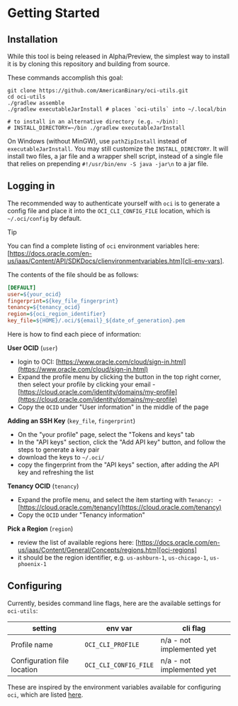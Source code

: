 # Getting Started

## Installation

While this tool is being released in Alpha/Preview,
the simplest way to install it is by cloning this repository and building from source.

These commands accomplish this goal:

```shell
git clone https://github.com/AmericanBinary/oci-utils.git
cd oci-utils
./gradlew assemble
./gradlew executableJarInstall # places `oci-utils` into ~/.local/bin

# to install in an alternative directory (e.g. ~/bin):
# INSTALL_DIRECTORY=~/bin ./gradlew executableJarInstall
```

On Windows (without MinGW), use `pathZipInstall` instead of `executableJarInstall`.
You may still customize the `INSTALL_DIRECTORY`.
It will install two files, a jar file and a wrapper shell script,
instead of a single file that relies on prepending `#!/usr/bin/env -S java -jar\n` to a jar file.

## Logging in

The recommended way to authenticate yourself with `oci` is to generate a config file
and place it into the `OCI_CLI_CONFIG_FILE` location, which is `~/.oci/config` by default.

> [!TIP]
>
> You can find a complete listing of `oci` environment variables here:
> [https://docs.oracle.com/en-us/iaas/Content/API/SDKDocs/clienvironmentvariables.htm][cli-env-vars].

[cli-env-vars]: https://docs.oracle.com/en-us/iaas/Content/API/SDKDocs/clienvironmentvariables.htm

The contents of the file should be as follows:

```ini
[DEFAULT]
user=${your_ocid}
fingerprint=${key_file_fingerprint}
tenancy=${tenancy_ocid}
region=${oci_region_identifier}
key_file=${HOME}/.oci/${email}_${date_of_generation}.pem
```

Here is how to find each piece of information:

**User OCID** (`user`)

* login to OCI: [https://www.oracle.com/cloud/sign-in.html](https://www.oracle.com/cloud/sign-in.html)
* Expand the profile menu by clicking the button in the top right corner, then select your profile by clicking your
  email - [https://cloud.oracle.com/identity/domains/my-profile](https://cloud.oracle.com/identity/domains/my-profile)
* Copy the `OCID` under "User information" in the middle of the page

**Adding an SSH Key** (`key_file`, `fingerprint`)

* On the "your profile" page, select the "Tokens and keys" tab
* In the "API keys" section, click the "Add API key" button, and follow the steps to generate a key pair
* download the keys to `~/.oci/`
* copy the fingerprint from the "API keys" section, after adding the API key and refreshing the list

**Tenancy OCID** (`tenancy`)

* Expand the profile menu, and select the item starting with
  `Tenancy: ` - [https://cloud.oracle.com/tenancy](https://cloud.oracle.com/tenancy)
* Copy the `OCID` under "Tenancy information"

**Pick a Region** (`region`)

* review the list of available regions here:
  [https://docs.oracle.com/en-us/iaas/Content/General/Concepts/regions.htm][oci-regions]
* it should be the region identifier, e.g. `us-ashburn-1`, `us-chicago-1`, `us-phoenix-1`

[oci-regions]: https://docs.oracle.com/en-us/iaas/Content/General/Concepts/regions.htm

## Configuring

Currently, besides command line flags, here are the available settings for `oci-utils`:

| setting                     | env var               | cli flag                  |
|-----------------------------|-----------------------|---------------------------|
| Profile name                | `OCI_CLI_PROFILE`     | n/a - not implemented yet |
| Configuration file location | `OCI_CLI_CONFIG_FILE` | n/a - not implemented yet |

These are inspired by the environment variables available for configuring `oci`, which are listed [here][cli-env-vars].
